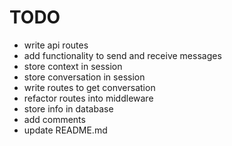 # TODO

* write api routes
* add functionality to send and receive messages
* store context in session
* store conversation in session
* write routes to get conversation
* refactor routes into middleware
* store info in database
* add comments
* update README.md
